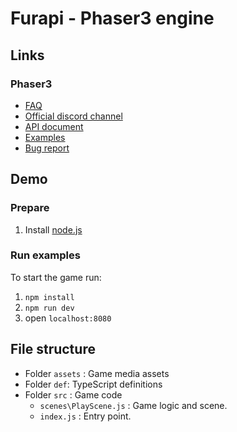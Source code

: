 # Furapi - Phaser3 engine

## Links

### Phaser3

- [FAQ](https://github.com/phaser-discord/community/blob/master/FAQ.md)
- [Official discord channel](https://discord.gg/phaser)
- [API document](https://photonstorm.github.io/phaser3-docs/)
- [Examples](https://labs.phaser.io/)
- [Bug report](https://github.com/photonstorm/phaser/issues)

## Demo

### Prepare

1. Install [node.js](https://nodejs.org/en/) 

### Run examples

To start the game run:

1. `npm install`
2. `npm run dev`
3. open `localhost:8080`


## File structure

- Folder `assets` : Game media assets
- Folder `def`: TypeScript definitions
- Folder `src` : Game code
    - `scenes\PlayScene.js` : Game logic and scene.
    - `index.js` : Entry point.